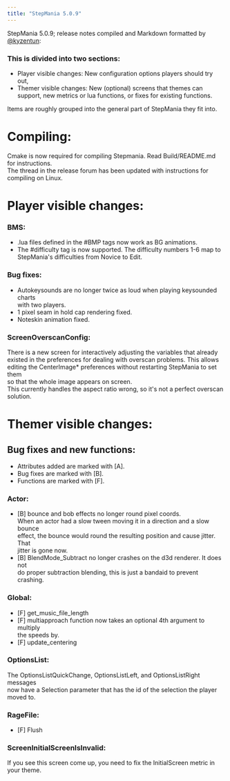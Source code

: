 ```yaml
---
title: "StepMania 5.0.9"
---
```


StepMania 5.0.9; release notes compiled and Markdown formatted by [@kyzentun](https://github.com/kyzentun):

### This is divided into two sections:

*   Player visible changes: New configuration options players should try out,
*   Themer visible changes: New (optional) screens that themes can support, new metrics or lua functions, or fixes for existing functions.

Items are roughly grouped into the general part of StepMania they fit into.

Compiling:
==========

Cmake is now required for compiling Stepmania. Read Build/README.md for instructions.  
The thread in the release forum has been updated with instructions for compiling on Linux.

Player visible changes:
=======================

### BMS:

*   .lua files defined in the #BMP tags now work as BG animations.
*   The #difficulty tag is now supported. The difficulty numbers 1-6 map to  
    StepMania's difficulties from Novice to Edit.

### Bug fixes:

*   Autokeysounds are no longer twice as loud when playing keysounded charts  
    with two players.
*   1 pixel seam in hold cap rendering fixed.
*   Noteskin animation fixed.

### ScreenOverscanConfig:

There is a new screen for interactively adjusting the variables that already  
existed in the preferences for dealing with overscan problems. This allows  
editing the CenterImage\* preferences without restarting StepMania to set them  
so that the whole image appears on screen.  
This currently handles the aspect ratio wrong, so it's not a perfect overscan  
solution.

Themer visible changes:
=======================

Bug fixes and new functions:
----------------------------

*   Attributes added are marked with \[A\].
*   Bug fixes are marked with \[B\].
*   Functions are marked with \[F\].

### Actor:

*   \[B\] bounce and bob effects no longer round pixel coords.  
    When an actor had a slow tween moving it in a direction and a slow bounce  
    effect, the bounce would round the resulting position and cause jitter. That  
    jitter is gone now.
*   \[B\] BlendMode\_Subtract no longer crashes on the d3d renderer. It does not  
    do proper subtraction blending, this is just a bandaid to prevent crashing.

### Global:

*   \[F\] get\_music\_file\_length
*   \[F\] multiapproach function now takes an optional 4th argument to multiply  
    the speeds by.
*   \[F\] update\_centering

### OptionsList:

The OptionsListQuickChange, OptionsListLeft, and OptionsListRight messages  
now have a Selection parameter that has the id of the selection the player  
moved to.

### RageFile:

*   \[F\] Flush

### ScreenInitialScreenIsInvalid:

If you see this screen come up, you need to fix the InitialScreen metric in  
your theme.